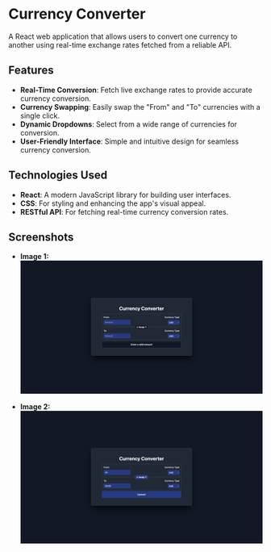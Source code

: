 # Currency Converter  

A React web application that allows users to convert one currency to another using real-time exchange rates fetched from a reliable API.  

## Features  
- **Real-Time Conversion**: Fetch live exchange rates to provide accurate currency conversion.  
- **Currency Swapping**: Easily swap the "From" and "To" currencies with a single click.  
- **Dynamic Dropdowns**: Select from a wide range of currencies for conversion.  
- **User-Friendly Interface**: Simple and intuitive design for seamless currency conversion.  

## Technologies Used  
- **React**: A modern JavaScript library for building user interfaces.  
- **CSS**: For styling and enhancing the app's visual appeal.  
- **RESTful API**: For fetching real-time currency conversion rates.

## Screenshots

- **Image 1:**
![plot](./public/image1.png)

- **Image 2:**  
![plot](./public/image2.png)
